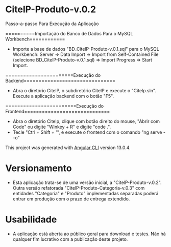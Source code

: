 # CitelP-Produto-v.0.2

Passo-a-passo Para Execução da Aplicação

==========Importação do Banco de Dados Para o MySQL Workbench============

- Importe a base de dados "BD_CitelP-Produto-v.0.1.sql" para o MySQL Workbench: Server => Data Import => Import from Self-Contained File (selecione BD_CitelP-Produto-v.0.1.sql) => Import Progress => Start Import.

=======================Execução do Backend===============================

- Abra o diretório CitelP, o subdiretório CitelP e execute o "Citelp.sln". Execute a aplicação backend com o botão "F5".


========================Execução do Frontend=============================

- Abra o diretório Citelp, clique com botão direito do mouse, "Abrir com Code" ou digite "Winkey + R" e digite "code .".
- Tecle "Ctrl + Shift + '", e execute o frontend com o comando "ng serve --o"

This project was generated with [Angular CLI](https://github.com/angular/angular-cli) version 13.0.4.


# Versionamento

- Esta aplicação trata-se de uma versão inicial, a "CitelP-Produto-v.0.2". Outra versão refatorada "CitelP-Produto-Categoria-v.0.3" com entidades "Categoria" e "Produto" implementadas separadas poderá entrar em produção com o prazo de entrega extendido.

# Usabilidade 

- A aplicação está aberta ao público geral para download e testes. Não há qualquer fim lucrativo com a publicação deste  projeto.



